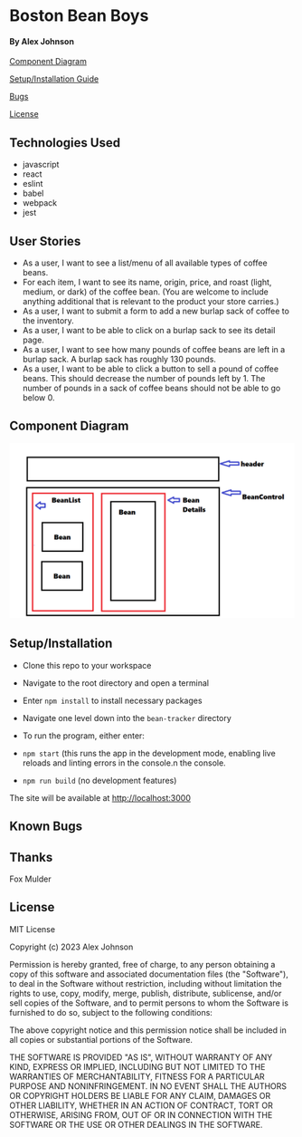 # Boston Bean Boys
#### By Alex Johnson


[Component Diagram](#component-diagram)

[Setup/Installation Guide](#setup/installation-guide)

[Bugs](#known-bugs)

[License](#license)


## Technologies Used

   * javascript
   * react
   * eslint
   * babel
   * webpack
   * jest

## User Stories
* As a user, I want to see a list/menu of all available types of coffee beans.
* For each item, I want to see its name, origin, price, and roast (light, medium, or dark) of the coffee bean. (You are welcome to include anything additional that is relevant to the product your store carries.)
* As a user, I want to submit a form to add a new burlap sack of coffee to the inventory.
* As a user, I want to be able to click on a burlap sack to see its detail page.
* As a user, I want to see how many pounds of coffee beans are left in a burlap sack. A burlap sack has roughly 130 pounds.
* As a user, I want to be able to click a button to sell a pound of coffee beans. This should decrease the number of pounds left by 1. The number of pounds in a sack of coffee beans should not be able to go below 0.

## Component Diagram
![Component Diagram](./design.png)

## Setup/Installation   

* Clone this repo to your workspace
* Navigate to the root directory and open a terminal
* Enter `npm install` to install necessary packages
* Navigate one level down into the `bean-tracker` directory
* To run the program, either enter: 

* `npm start` (this runs the app in the development mode, enabling live reloads and linting errors in the console.n the console.

* `npm run build` (no development features)

The site will be available at
[http://localhost:3000](http://localhost:3000)

## Known Bugs


## Thanks
 Fox Mulder

## License

MIT License

Copyright (c) 2023 Alex Johnson

Permission is hereby granted, free of charge, to any person obtaining a copy of this software and associated documentation files (the "Software"), to deal in the Software without restriction, including without limitation the rights to use, copy, modify, merge, publish, distribute, sublicense, and/or sell copies of the Software, and to permit persons to whom the Software is furnished to do so, subject to the following conditions:

The above copyright notice and this permission notice shall be included in all copies or substantial portions of the Software.

THE SOFTWARE IS PROVIDED "AS IS", WITHOUT WARRANTY OF ANY KIND, EXPRESS OR IMPLIED, INCLUDING BUT NOT LIMITED TO THE WARRANTIES OF MERCHANTABILITY, FITNESS FOR A PARTICULAR PURPOSE AND NONINFRINGEMENT. IN NO EVENT SHALL THE AUTHORS OR COPYRIGHT HOLDERS BE LIABLE FOR ANY CLAIM, DAMAGES OR OTHER LIABILITY, WHETHER IN AN ACTION OF CONTRACT, TORT OR OTHERWISE, ARISING FROM, OUT OF OR IN CONNECTION WITH THE SOFTWARE OR THE USE OR OTHER DEALINGS IN THE SOFTWARE.